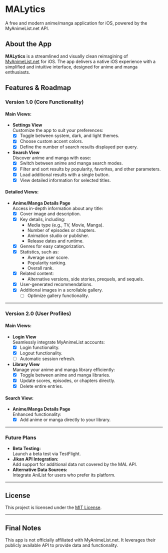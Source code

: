 # MALytics

A free and modern anime/manga application for iOS, powered by the MyAnimeList.net API.

## About the App

**MALytics** is a streamlined and visually clean reimagining of [MyAnimeList.net](https://myanimelist.net) for iOS. The app delivers a native iOS experience with a simplified and intuitive interface, designed for anime and manga enthusiasts.

## Features & Roadmap

### Version 1.0 (Core Functionality)

#### Main Views:
- **Settings View**  
  Customize the app to suit your preferences:  
  - [x] Toggle between system, dark, and light themes.  
  - [x] Choose custom accent colors.  
  - [x] Define the number of search results displayed per query.  

- **Search View**  
  Discover anime and manga with ease:  
  - [x] Switch between anime and manga search modes.  
  - [x] Filter and sort results by popularity, favorites, and other parameters.  
  - [x] Load additional results with a single button.  
  - [x] View detailed information for selected titles.  

#### Detailed Views:
- **Anime/Manga Details Page**  
  Access in-depth information about any title:  
  - [x] Cover image and description.  
  - [x] Key details, including:  
    - Media type (e.g., TV, Movie, Manga).  
    - Number of episodes or chapters.  
    - Animation studio or publisher.  
    - Release dates and runtime.  
  - [x] Genres for easy categorization.  
  - [x] Statistics, such as:  
    - Average user score.  
    - Popularity ranking.  
    - Overall rank.  
  - [x] Related content:  
    - Alternative versions, side stories, prequels, and sequels.  
  - [x] User-generated recommendations.  
  - [x] Additional images in a scrollable gallery.  
    - [ ] Optimize gallery functionality.

---

### Version 2.0 (User Profiles)

#### Main Views:
- **Login View**  
  Seamlessly integrate MyAnimeList accounts:  
  - [x] Login functionality.  
  - [x] Logout functionality.  
  - [ ] Automatic session refresh.  

- **Library View**  
  Manage your anime and manga library efficiently:  
  - [x] Toggle between anime and manga libraries.  
  - [x] Update scores, episodes, or chapters directly.  
  - [x] Delete entire entries.

#### Search View:
- **Anime/Manga Details Page**  
  Enhanced functionality:  
  - [x] Add anime or manga directly to your library.

---

### Future Plans

- **Beta Testing:**  
  Launch a beta test via TestFlight.  
- **Jikan API Integration:**  
  Add support for additional data not covered by the MAL API.  
- **Alternative Data Sources:**  
  Integrate AniList for users who prefer its platform.

---

## License

This project is licensed under the [MIT License](LICENSE).

---

## Final Notes

This app is not officially affiliated with MyAnimeList.net. It leverages their publicly available API to provide data and functionality.
